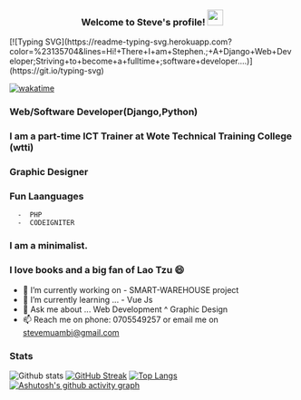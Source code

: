 <h3 align="center">
  Welcome to  Steve's profile! 
  <img src="https://media.giphy.com/media/hvRJCLFzcasrR4ia7z/giphy.gif" width="28">
</h3>
[![Typing SVG](https://readme-typing-svg.herokuapp.com?color=%23135704&lines=Hi!+There+I+am+Stephen.;+A+Django+Web+Developer;Striving+to+become+a+fulltime+;software+developer....)](https://git.io/typing-svg)


[![wakatime](https://wakatime.com/badge/user/563ecbb7-89c4-4563-82c1-258e14191d74.svg)](https://wakatime.com/@563ecbb7-89c4-4563-82c1-258e14191d74)


### Web/Software Developer(Django,Python) 

### I am a part-time ICT Trainer at Wote Technical Training College (wtti)
### Graphic Designer
### Fun Laanguages 
      -  PHP
      -  CODEIGNITER
 ### I am a minimalist.    
### I love books and a big fan of Lao Tzu 😄


- 🔭 I’m currently working on -  SMART-WAREHOUSE project
- 🌱 I’m currently learning ... - Vue Js 
- 💬 Ask me about ... Web Development ^ Graphic Design
- 📫 Reach me on phone: 0705549257 or email me on stevemuambi@gmail.com

### Stats
![Github stats](https://github-readme-stats.vercel.app/api?username=stevescilar&theme=onedark&show_icons=true)
[![GitHub Streak](https://github-readme-streak-stats.herokuapp.com?user=stevescilar&theme=onedark&date_format=j%20M%5B%20Y%5D)](https://git.io/streak-stats)
[![Top Langs](https://github-readme-stats.vercel.app/api/top-langs/?username=stevescilar)](https://github.com/stevescilar/github-readme-stats)
[![Ashutosh's github activity graph](https://activity-graph.herokuapp.com/graph?username=stevescilar&theme=react-dark)](https://github.com/stevescilar/github-readme-activity-graph)
